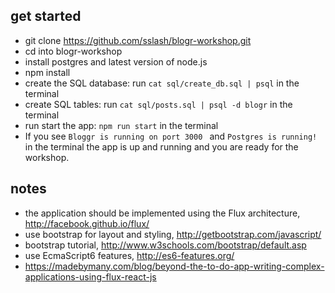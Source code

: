 ## get started
* git clone https://github.com/sslash/blogr-workshop.git
* cd into blogr-workshop
* install postgres and latest version of node.js
* npm install
* create the SQL database: run `cat sql/create_db.sql | psql` in the terminal
* create SQL tables: run `cat sql/posts.sql | psql -d blogr` in the terminal
* run start the app: `npm run start` in the terminal
* If you see `Bloggr is running on port 3000 ` and `Postgres is running!` in the terminal the app is up and running and you are ready for the workshop.

## notes
* the application should be implemented using the Flux architecture, http://facebook.github.io/flux/
* use bootstrap for layout and styling, http://getbootstrap.com/javascript/
* bootstrap tutorial, http://www.w3schools.com/bootstrap/default.asp
* use EcmaScript6 features, http://es6-features.org/
* https://madebymany.com/blog/beyond-the-to-do-app-writing-complex-applications-using-flux-react-js
